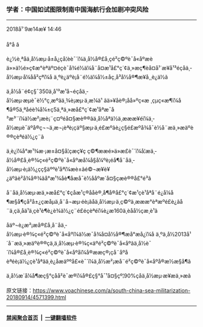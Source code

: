 ### 学者：中国如试图限制南中国海航行会加剧冲突风险
------------------------

<div class="published">
 <span class="date" title="ä¸­å½æ¶é´">
  <time datetime="2018-09-14T14:46:50+08:00">
   2018å¹´9æ14æ¥ 14:46
  </time>
 </span>
</div>
<br/>
<div class="wsw">
 <span class="dateline">
  å°å â
 </span>
 <p>
  è¿½è¸ªåä¸­å½æµ·å±å¿çå­¦èè¯´ï¼ä¸­å½å®£å¸çé²ç©ºè¯å«åºæèä»»ä½é»ç¢æ°èªäº¤éçè¯å¾é½ä¼å¨å¤æ¹å£°ç´¢ä¸»æç¶èå¤å¹´æ¥å¹³éçåä¸­å½æµ·å¼åå²çªï¼å ä¸ºè¿äºè¡å¨é½ä¼å½±åç¸å³å½å®¶æ¥å¸¸è¿ä½ã
 </p>
 <p>
  ä¸­å½å¨é¢ç§¯350ä¸å¹³æ¹å¬éçåä¸­å½æµ·æµè¯è½°ç¸æºãä¸¾è¡æµ·ä¸æ¼ä¹ ãä»¥åè®¡åå»ºç«æ ¸çµç«æ¶ï¼å¶å®5ä¸ªåéè¾å¼±ç5ä¸ªä¸»æå£°ç´¢æ¹åªæ¯å³æ³¨ï¼ä½æ²¡æè¡¨ç¤ºéå¤§æè®®ãä¸­å½åªä½ä¸æææ¥éï¼ä¸­å½æµè¯äºå®ç¬¬ä¸æ¬¡èªè¡çäº§æµ·ä¸é£æºãè¿ç§é£æºå¾å¯è½å¨æä¸»æäºè®®çèªéä½¿ç¨ã
 </p>
 <p>
  ä¸è¿ï¼å°æ¹¾æ·¡æ±å¤§å­¦çæç¥ç ç©¶ææé»ä»æ­£è¯´ï¼å¦æä¸­å½å®£å¸è®¾ç«é²ç©ºè¯å«åºæå¼å§å¼ºè¡éå¶å¨åä¸­å½æµ·è¡ä½¿çç§äººè¹åªï¼æè±ãé©¬æ¥è¥¿äºãè²å¾å®¾ãå°æ¹¾åè¶åæå¯è½ååºæ´å¤§çæè®®å£°é³ã
 </p>
 <p>
  å¨åä¸­å½æµ·æä¸»æå£°ç´¢çåæ¹ç®ååè®¸å¶å®å£°ç´¢æ¹çè¹åªå¨é¿å¼å¶æ§å¶çå²å±¿çæåµä¸å¨å¬æµ·éè¡ãåä¸­å½æµ·ä¸ç©ºä¸æ­ææ°èªæºé£è¿ãå¨ä¸çä¸åä¹ä¸çè¹è¶è¿è¾ä½¿ç¨é£éçèªéï¼è¿æ160ä¸èåå½çæ¸è¹ã
 </p>
 <p>
  åäº¬è¿æ²¡æå®£å¸å¨åä¸­å½æµ·è®¾ç«é²ç©ºè¯å«åºï¼ä½æ¯å¾å¤å½å®¶æå°æå¿ï¼å ä¸ºä¸­å½2013å¹´å¨æä¸»æäºè®®çä¸ä¸­å½æµ·è®¾ç«äºé²ç©ºè¯å«åºãä¸­å½è¯´ï¼å®£å¸è®¾ç«é²ç©ºè¯å«åºåï¼å®ææç®¡çå¨åºåèªéè¡ä½¿çè¹åªãä¸è¿åæäººå£«è¯´ï¼ä¸­å½æ²¡æå¨é²ç©ºè¯å«åºå®æ½æ§å¶ã
 </p>
 <p>
  ä¸­å½æ´å¼å¶æç§°çåå²è¯æ®ï¼å®£ç§°å¯¹å¤§çº¦90%çåä¸­å½æµ·æ¥æä¸»æã
 </p>
</div>

原文链接：https://www.voachinese.com/a/south-china-sea-militarization-20180914/4571399.html


------------------------
#### [禁闻聚合首页](https://github.com/gfw-breaker/banned-news/blob/master/README.md) &nbsp;|&nbsp;  [一键翻墙软件](https://github.com/gfw-breaker/nogfw/blob/master/README.md)